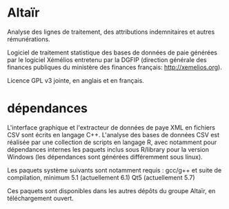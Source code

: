 Altaïr
======
 
 Analyse des lignes de traitement, des attributions indemnitaires et autres rémunérations.
 
 Logiciel de traitement statistique des bases de données de paie générées par le logiciel
 Xémélios entretenu par la DGFIP (direction générale des finances publiques du ministère
 des finances français: http://xemelios.org). 
 
 Licence GPL v3 jointe, en anglais et en français.
 

dépendances
===========

 L'interface graphique et l'extracteur de données de paye XML en fichiers CSV sont écrits
 en langage C++. L'analyse des bases de données CSV est réalisée par une collection de scripts
 en langage R, avec notamment pour dépendances internes les paquets inclus sous R/library
 pour la version Windows (les dépendances sont générées différemment sous linux).
    
 Les paquets système suivants sont notamment requis :
    gcc/g++ et suite de compilation, minimum 5.1 (actuellement 6.1)
    Qt5 (actuellement 5.7)

Ces paquets sont disponibles dans les autres dépôts du groupe Altaïr, en téléchargement ouvert.

